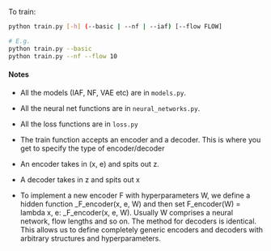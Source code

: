 To train:
```bash
python train.py [-h] (--basic | --nf | --iaf) [--flow FLOW]

# E.g.
python train.py --basic
python train.py --nf --flow 10
```

#### Notes
- All the models (IAF, NF, VAE etc) are in `models.py`. 

- All the neural net functions are in `neural_networks.py`.

- All the loss functions are in `loss.py`

- The train function accepts an encoder and a decoder. This is where you get to specify the type of encoder/decoder

- An encoder takes in (x, e) and spits out z. 

- A decoder takes in z and spits out x

- To implement a new encoder F with hyperparameters W, we define a hidden function _F_encoder(x, e, W) and then set F_encoder(W) = lambda x, e: _F_encoder(x, e, W). Usually W comprises a neural network, flow lengths and so on. The method for decoders is identical. This allows us to define completely generic encoders and decoders with arbitrary structures and hyperparameters.
